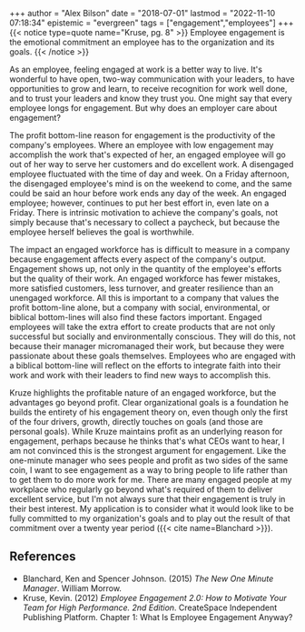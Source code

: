 +++
author = "Alex Bilson"
date = "2018-07-01"
lastmod = "2022-11-10 07:18:34"
epistemic = "evergreen"
tags = ["engagement","employees"]
+++
{{< notice type=quote name="Kruse, pg. 8" >}}
Employee engagement is the emotional commitment an employee has to the organization and its goals.
{{< /notice >}}

As an employee, feeling engaged at work is a better way to live. It's wonderful to have open, two-way communication with your leaders, to have opportunities to grow and learn, to receive recognition for work well done, and to trust your leaders and know they trust you. One might say that every employee longs for engagement. But why does an employer care about engagement?

The profit bottom-line reason for engagement is the productivity of the company's employees. Where an employee with low engagement may accomplish the work that's expected of her, an engaged employee will go out of her way to serve her customers and do excellent work. A disengaged employee fluctuated with the time of day and week. On a Friday afternoon, the disengaged employee's mind is on the weekend to come, and the same could be said an hour before work ends any day of the week. An engaged employee; however, continues to put her best effort in, even late on a Friday. There is intrinsic motivation to achieve the company's goals, not simply because that's necessary to collect a paycheck, but because the employee herself believes the goal is worthwhile.

The impact an engaged workforce has is difficult to measure in a company because engagement affects every aspect of the company's output. Engagement shows up, not only in the quantity of the employee's efforts but the quality of their work. An engaged workforce has fewer mistakes, more satisfied customers, less turnover, and greater resilience than an unengaged workforce. All this is important to a company that values the profit bottom-line alone, but a company with social, environmental, or biblical bottom-lines will also find these factors important. Engaged employees will take the extra effort to create products that are not only successful but socially and environmentally conscious. They will do this, not because their manager micromanaged their work, but because they were passionate about these goals themselves. Employees who are engaged with a biblical bottom-line will reflect on the efforts to integrate faith into their work and work with their leaders to find new ways to accomplish this.

Kruze highlights the profitable nature of an engaged workforce, but the advantages go beyond profit. Clear organizational goals is a foundation he builds the entirety of his engagement theory on, even though only the first of the four drivers, growth, directly touches on goals (and those are personal goals). While Kruze maintains profit as an underlying reason for engagement, perhaps because he thinks that's what CEOs want to hear, I am not convinced this is the strongest argument for engagement. Like the one-minute manager who sees people and profit as two sides of the same coin, I want to see engagement as a way to bring people to life rather than to get them to do more work for me. There are many engaged people at my workplace who regularly go beyond what's required of them to deliver excellent service, but I'm not always sure that their engagement is truly in their best interest. My application is to consider what it would look like to be fully committed to my organization's goals and to play out the result of that commitment over a twenty year period ({{< cite name=Blanchard >}}).

## References

- Blanchard, Ken and Spencer Johnson. (2015) _The New One Minute Manager_. William Morrow.
- Kruse, Kevin. (2012) _Employee Engagement 2.0: How to Motivate Your Team for High Performance. 2nd Edition_. CreateSpace Independent Publishing Platform. Chapter 1: What Is Employee Engagement Anyway?
